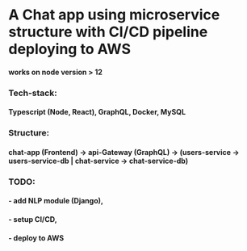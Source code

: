 # A Chat app using microservice structure with CI/CD pipeline deploying to AWS

#### works on node version > 12

### Tech-stack: 

#### Typescript (Node, React), GraphQL, Docker, MySQL

### Structure:

#### chat-app (Frontend) -> api-Gateway (GraphQL) -> (users-service -> users-service-db | chat-service -> chat-service-db)

### TODO: 

#### - add NLP module (Django), 

#### - setup CI/CD, 

#### - deploy to AWS

